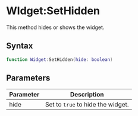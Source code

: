 # WIdget:SetHidden

This method hides or shows the widget.

## Syntax

```lua
function Widget:SetHidden(hide: boolean)
```

## Parameters

| Parameter | Description |
|---|---|
| hide | Set to `true` to hide the widget. |

